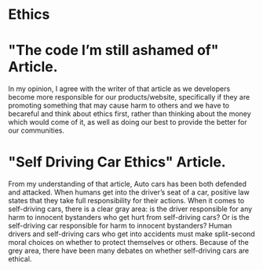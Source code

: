 # Ethics


# "The code I’m still ashamed of" Article.

In my opinion, I agree with the writer of that article as we developers become more responsible for our products/website, specifically if they are promoting something that may cause harm to others and we have to becareful and think about ethics first, rather than thinking about the money which would come of it, as well as doing our best to provide the better for our communities.


# "Self Driving Car Ethics" Article.

From my understanding of that article, Auto cars has been both defended and attacked. When humans get into the driver’s seat of a car, positive law states that they take full responsibility for their actions. When it comes to self-driving cars, there is a clear gray area: is the driver responsible for any harm to innocent bystanders who get hurt from self-driving cars? Or is the self-driving car responsible for harm to innocent bystanders? Human drivers and self-driving cars who get into accidents must make split-second moral choices on whether to protect themselves or others. Because of the grey area, there have been many debates on whether self-driving cars are ethical.